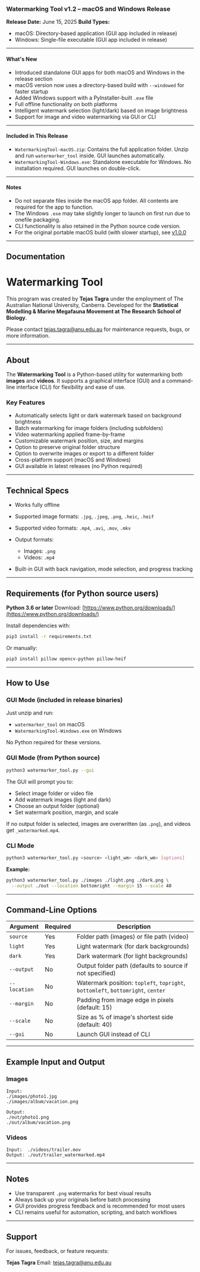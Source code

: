 ### Watermarking Tool v1.2 – macOS and Windows Release

**Release Date:** June 15, 2025
**Build Types:**

* macOS: Directory-based application (GUI app included in release)
* Windows: Single-file executable (GUI app included in release)

---

#### What's New

* Introduced standalone GUI apps for both macOS and Windows in the release section
* macOS version now uses a directory-based build with `--windowed` for faster startup
* Added Windows support with a PyInstaller-built `.exe` file
* Full offline functionality on both platforms
* Intelligent watermark selection (light/dark) based on image brightness
* Support for image and video watermarking via GUI or CLI

---

#### Included in This Release

* `WatermarkingTool-macOS.zip`: Contains the full application folder. Unzip and run `watermarker_tool` inside. GUI launches automatically.
* `WatermarkingTool-Windows.exe`: Standalone executable for Windows. No installation required. GUI launches on double-click.

---

#### Notes

* Do not separate files inside the macOS app folder. All contents are required for the app to function.
* The Windows `.exe` may take slightly longer to launch on first run due to onefile packaging.
* CLI functionality is also retained in the Python source code version.
* For the original portable macOS build (with slower startup), see [v1.0.0](https://github.com/tejastagra/watermarking-tool/releases/tag/v1.0.0)

---

## Documentation

# Watermarking Tool

This program was created by **Tejas Tagra** under the employment of The Australian National University, Canberra.
Developed for the **Statistical Modelling & Marine Megafauna Movement at The Research School of Biology**.

Please contact [tejas.tagra@anu.edu.au](mailto:tejas.tagra@anu.edu.au) for maintenance requests, bugs, or more information.

---

## About

The **Watermarking Tool** is a Python-based utility for watermarking both **images** and **videos**. It supports a graphical interface (GUI) and a command-line interface (CLI) for flexibility and ease of use.

### Key Features

* Automatically selects light or dark watermark based on background brightness
* Batch watermarking for image folders (including subfolders)
* Video watermarking applied frame-by-frame
* Customizable watermark position, size, and margins
* Option to preserve original folder structure
* Option to overwrite images or export to a different folder
* Cross-platform support (macOS and Windows)
* GUI available in latest releases (no Python required)

---

## Technical Specs

* Works fully offline
* Supported image formats: `.jpg`, `.jpeg`, `.png`, `.heic`, `.heif`
* Supported video formats: `.mp4`, `.avi`, `.mov`, `.mkv`
* Output formats:

  * Images: `.png`
  * Videos: `.mp4`
* Built-in GUI with back navigation, mode selection, and progress tracking

---

## Requirements (for Python source users)

**Python 3.6 or later**
Download: [https://www.python.org/downloads/](https://www.python.org/downloads/)

Install dependencies with:

```bash
pip3 install -r requirements.txt
```

Or manually:

```bash
pip3 install pillow opencv-python pillow-heif
```

---

## How to Use

### GUI Mode (included in release binaries)

Just unzip and run:

* `watermarker_tool` on macOS
* `WatermarkingTool-Windows.exe` on Windows

No Python required for these versions.

### GUI Mode (from Python source)

```bash
python3 watermarker_tool.py --gui
```

The GUI will prompt you to:

* Select image folder or video file
* Add watermark images (light and dark)
* Choose an output folder (optional)
* Set watermark position, margin, and scale

If no output folder is selected, images are overwritten (as `.png`), and videos get `_watermarked.mp4`.

### CLI Mode

```bash
python3 watermarker_tool.py <source> <light_wm> <dark_wm> [options]
```

**Example:**

```bash
python3 watermarker_tool.py ./images ./light.png ./dark.png \
  --output ./out --location bottomright --margin 15 --scale 40
```

---

## Command-Line Options

| Argument     | Required | Description                                                                      |
| ------------ | -------- | -------------------------------------------------------------------------------- |
| `source`     | Yes      | Folder path (images) or file path (video)                                        |
| `light`      | Yes      | Light watermark (for dark backgrounds)                                           |
| `dark`       | Yes      | Dark watermark (for light backgrounds)                                           |
| `--output`   | No       | Output folder path (defaults to source if not specified)                         |
| `--location` | No       | Watermark position: `topleft`, `topright`, `bottomleft`, `bottomright`, `center` |
| `--margin`   | No       | Padding from image edge in pixels (default: 15)                                  |
| `--scale`    | No       | Size as % of image's shortest side (default: 40)                                 |
| `--gui`      | No       | Launch GUI instead of CLI                                                        |

---

## Example Input and Output

### Images

```
Input:
./images/photo1.jpg
./images/album/vacation.png

Output:
./out/photo1.png
./out/album/vacation.png
```

### Videos

```
Input:  ./videos/trailer.mov  
Output: ./out/trailer_watermarked.mp4
```

---

## Notes

* Use transparent `.png` watermarks for best visual results
* Always back up your originals before batch processing
* GUI provides progress feedback and is recommended for most users
* CLI remains useful for automation, scripting, and batch workflows

---

## Support

For issues, feedback, or feature requests:

**Tejas Tagra**
Email: [tejas.tagra@anu.edu.au](mailto:tejas.tagra@anu.edu.au)
